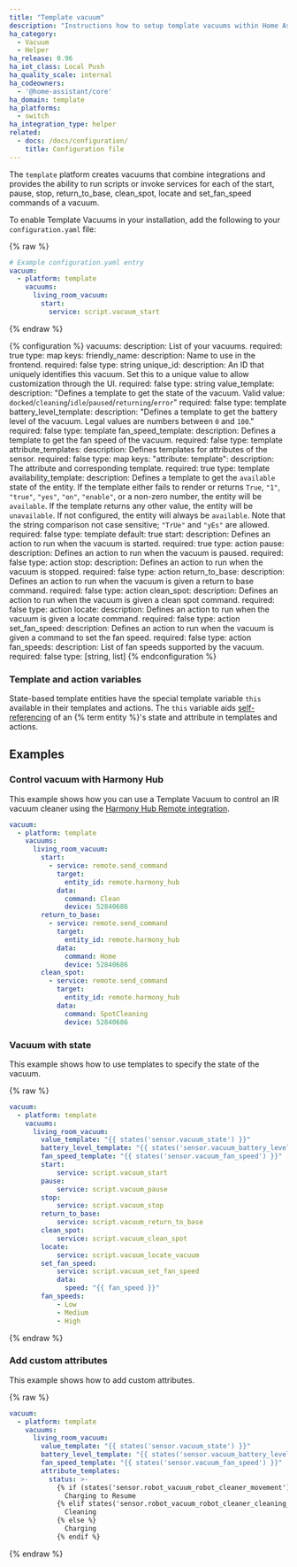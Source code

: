 ```yaml
---
title: "Template vacuum"
description: "Instructions how to setup template vacuums within Home Assistant."
ha_category:
  - Vacuum
  - Helper
ha_release: 0.96
ha_iot_class: Local Push
ha_quality_scale: internal
ha_codeowners:
  - '@home-assistant/core'
ha_domain: template
ha_platforms:
  - switch
ha_integration_type: helper
related:
  - docs: /docs/configuration/
    title: Configuration file
---
```


The `template` platform creates vacuums that combine integrations and provides the
ability to run scripts or invoke services for each of the start, pause, stop,
return_to_base, clean_spot, locate and set_fan_speed commands of a vacuum.

To enable Template Vacuums in your installation, add the following to your
`configuration.yaml` file:

{% raw %}

```yaml
# Example configuration.yaml entry
vacuum:
  - platform: template
    vacuums:
      living_room_vacuum:
        start:
          service: script.vacuum_start
```

{% endraw %}

{% configuration %}
  vacuums:
    description: List of your vacuums.
    required: true
    type: map
    keys:
      friendly_name:
        description: Name to use in the frontend.
        required: false
        type: string
      unique_id:
        description: An ID that uniquely identifies this vacuum. Set this to a unique value to allow customization through the UI.
        required: false
        type: string
      value_template:
        description: "Defines a template to get the state of the vacuum. Valid value: `docked`/`cleaning`/`idle`/`paused`/`returning`/`error`"
        required: false
        type: template
      battery_level_template:
        description: "Defines a template to get the battery level of the vacuum. Legal values are numbers between `0` and `100`."
        required: false
        type: template
      fan_speed_template:
        description: Defines a template to get the fan speed of the vacuum.
        required: false
        type: template
      attribute_templates:
        description: Defines templates for attributes of the sensor.
        required: false
        type: map
        keys:
          "attribute: template":
            description: The attribute and corresponding template.
            required: true
            type: template          
      availability_template:
        description: Defines a template to get the `available` state of the entity. If the template either fails to render or returns `True`, `"1"`, `"true"`, `"yes"`, `"on"`, `"enable"`, or a non-zero number, the entity will be `available`. If the template returns any other value, the entity will be `unavailable`. If not configured, the entity will always be `available`. Note that the string comparison not case sensitive; `"TrUe"` and `"yEs"` are allowed.
        required: false
        type: template
        default: true
      start:
        description: Defines an action to run when the vacuum is started.
        required: true
        type: action
      pause:
        description: Defines an action to run when the vacuum is paused.
        required: false
        type: action
      stop:
        description: Defines an action to run when the vacuum is stopped.
        required: false
        type: action
      return_to_base:
        description: Defines an action to run when the vacuum is given a return to base command.
        required: false
        type: action
      clean_spot:
        description: Defines an action to run when the vacuum is given a clean spot command.
        required: false
        type: action
      locate:
        description: Defines an action to run when the vacuum is given a locate command.
        required: false
        type: action
      set_fan_speed:
        description: Defines an action to run when the vacuum is given a command to set the fan speed.
        required: false
        type: action
      fan_speeds:
        description: List of fan speeds supported by the vacuum.
        required: false
        type: [string, list]
{% endconfiguration %}

### Template and action variables

State-based template entities have the special template variable `this` available in their templates and actions. The `this` variable aids [self-referencing](/integrations/template#self-referencing) of an {% term entity %}'s state and attribute in templates and actions.

## Examples

### Control vacuum with Harmony Hub

This example shows how you can use a Template Vacuum to control an IR vacuum cleaner using the [Harmony Hub Remote integration](/integrations/harmony).

```yaml
vacuum:
  - platform: template
    vacuums:
      living_room_vacuum:
        start:
          - service: remote.send_command
            target:
              entity_id: remote.harmony_hub
            data:
              command: Clean
              device: 52840686
        return_to_base:
          - service: remote.send_command
            target:
              entity_id: remote.harmony_hub
            data:
              command: Home
              device: 52840686
        clean_spot:
          - service: remote.send_command
            target:
              entity_id: remote.harmony_hub
            data:
              command: SpotCleaning
              device: 52840686
```

### Vacuum with state

This example shows how to use templates to specify the state of the vacuum.

{% raw %}

```yaml
vacuum:
  - platform: template
    vacuums:
      living_room_vacuum:
        value_template: "{{ states('sensor.vacuum_state') }}"
        battery_level_template: "{{ states('sensor.vacuum_battery_level')|int }}"
        fan_speed_template: "{{ states('sensor.vacuum_fan_speed') }}"
        start:
            service: script.vacuum_start
        pause:
            service: script.vacuum_pause
        stop:
            service: script.vacuum_stop
        return_to_base:
            service: script.vacuum_return_to_base
        clean_spot:
            service: script.vacuum_clean_spot
        locate:
            service: script.vacuum_locate_vacuum
        set_fan_speed:
            service: script.vacuum_set_fan_speed
            data:
              speed: "{{ fan_speed }}"
        fan_speeds:
            - Low
            - Medium
            - High
```

{% endraw %}

### Add custom attributes

This example shows how to add custom attributes.

{% raw %}

```yaml
vacuum:
  - platform: template
    vacuums:
      living_room_vacuum:
        value_template: "{{ states('sensor.vacuum_state') }}"
        battery_level_template: "{{ states('sensor.vacuum_battery_level')|int }}"
        fan_speed_template: "{{ states('sensor.vacuum_fan_speed') }}"
        attribute_templates:
          status: >-
            {% if (states('sensor.robot_vacuum_robot_cleaner_movement') == "after" and states('sensor.robot_vacuum_robot_cleaner_cleaning_mode') == "stop")  %}
              Charging to Resume
            {% elif states('sensor.robot_vacuum_robot_cleaner_cleaning_mode') == "auto" %}
              Cleaning
            {% else %}
              Charging
            {% endif %}
```

{% endraw %}
